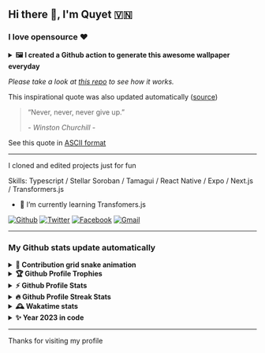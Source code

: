 ## Hi there 👋, I'm Quyet 🇻🇳
### I love opensource ❤️

<details>
  <summary><b>🖼️ I created a Github action to generate this awesome wallpaper everyday</b></summary>
  
  ![Awesome Wallpapers](./assets/wallpaper.jpg)
</details>

*Please take a look at [this repo](https://github.com/huuquyet/generate-awesome-wallpapers) to see how it works.*

This inspirational quote was also updated automatically ([source](https://github.com/lukePeavey/quotable))

<!-- START_QUOTE -->
 
  > “Never, never, never give up.” 
  > 
  > *- Winston Churchill -*

<!-- END_QUOTE -->

See this quote in [ASCII format](./cowsay_quotes.md)

---

I cloned and edited projects just for fun

Skills: Typescript / Stellar Soroban / Tamagui / React Native / Expo / Next.js / Transformers.js

- 🌱 I’m currently learning Transfomers.js

[<img alt='Github' src='https://cdn.simpleicons.org/github/_/orange' height='32' width='32'>](https://github.com/huuquyet)  [<img alt='Twitter' src='https://cdn.simpleicons.org/twitter/_/orange' height='32' width='32'>](https://x.com/huuquyetng)  [<img alt='Facebook' src='https://cdn.simpleicons.org/facebook/_/orange' height='32' width='32'>](https://fb.com/huuquyetng)  [<img alt='Gmail' src='https://cdn.simpleicons.org/gmail/_/orange' height='32' width='32'>](mailto:huuquyetng@gmail.com)

---

### My Github stats update automatically

<details>
  <summary><b>🐍 Contribution grid snake animation</b></summary>

  <picture>
    <source media="(prefers-color-scheme: light), (prefers-color-scheme: no-preference)" srcset="./assets/github-contribution-grid-snake.svg">
    <source media="(prefers-color-scheme: dark)" srcset="./assets/github-contribution-grid-snake-dark.svg">
    <img alt="Github contribution grid snake animation" src="./assets/github-contribution-grid-snake.svg">
  </picture>

*generated with [Platane/snk](https://github.com/Platane/snk)*
</details>

<details>
  <summary><b>🏆 Github Profile Trophies</b></summary>

  <picture>
    <source media="(prefers-color-scheme: light), (prefers-color-scheme: no-preference)" srcset="https://github-profile-trophy.vercel.app/?username=huuquyet&theme=flat&no-frame=true">
    <source media="(prefers-color-scheme: dark)" srcset="https://github-profile-trophy.vercel.app/?username=huuquyet&theme=onedark&no-frame=true">
    <img alt="Github Profile Trophy" src="https://github-profile-trophy.vercel.app/?username=huuquyet&theme=onedark&no-frame=true">
  </picture>
  
  *generated with [Github Profile Trophy](https://github.com/ryo-ma/github-profile-trophy)*
</details>

<details>
  <summary><b>⚡ Github Profile Stats</b></summary>
  
  <picture>
    <source media="(prefers-color-scheme: light), (prefers-color-scheme: no-preference)" srcset="https://github-readme-stats.vercel.app/api/top-langs/?username=huuquyet&layout=donut&hide_border=true">
    <source media="(prefers-color-scheme: dark)" srcset="https://github-readme-stats.vercel.app/api/top-langs/?username=huuquyet&layout=donut&theme=onedark&hide_border=true">
    <img alt="Top Langs Stats" src="https://github-readme-stats.vercel.app/api/top-langs/?username=huuquyet&layout=donut&theme=onedark&hide_border=true">
  </picture>
  <picture>
    <source media="(prefers-color-scheme: light), (prefers-color-scheme: no-preference)" srcset="https://github-readme-stats.vercel.app/api?username=huuquyet&show_icons=true&hide_border=true">
    <source media="(prefers-color-scheme: dark)" srcset="https://github-readme-stats.vercel.app/api?username=huuquyet&show_icons=true&theme=onedark&hide_border=true">
    <img alt="Github Profile Stats" src="https://github-readme-stats.vercel.app/api?username=huuquyet&show_icons=true&theme=onedark&hide_border=true">
  </picture>
  
  *generated with [Github Readme Stats](https://github.com/anuraghazra/github-readme-stats)*
</details>

<details>
  <summary><b>🔥 Github Profile Streak Stats</b></summary>
  
  <picture>
    <source media="(prefers-color-scheme: light), (prefers-color-scheme: no-preference)" srcset="https://streak-stats.demolab.com/?user=huuquyet&hide_border=true">
    <source media="(prefers-color-scheme: dark)" srcset="https://streak-stats.demolab.com/?user=huuquyet&theme=onedark&hide_border=true">
    <img alt="GitHub Streak Stats" src="https://streak-stats.demolab.com/?user=huuquyet&theme=onedark&hide_border=true">
  </picture>

  *generated with [GitHub Readme Streak Stats](https://github.com/DenverCoder1/github-readme-streak-stats)*
</details>

<details>
  <summary><b>🕰️ Wakatime stats</b></summary>
  
  <!--START_SECTION:waka-->
**I'm an Early 🐤** 

```text
🌞 Morning                518 commits         ███████░░░░░░░░░░░░░░░░░░   29.98 % 
🌆 Daytime                689 commits         ██████████░░░░░░░░░░░░░░░   39.87 % 
🌃 Evening                385 commits         ██████░░░░░░░░░░░░░░░░░░░   22.28 % 
🌙 Night                  136 commits         ██░░░░░░░░░░░░░░░░░░░░░░░   07.87 % 
```
📅 **I'm Most Productive on Saturday** 

```text
Monday                   194 commits         ███░░░░░░░░░░░░░░░░░░░░░░   11.23 % 
Tuesday                  273 commits         ████░░░░░░░░░░░░░░░░░░░░░   15.80 % 
Wednesday                202 commits         ███░░░░░░░░░░░░░░░░░░░░░░   11.69 % 
Thursday                 236 commits         ███░░░░░░░░░░░░░░░░░░░░░░   13.66 % 
Friday                   236 commits         ███░░░░░░░░░░░░░░░░░░░░░░   13.66 % 
Saturday                 346 commits         █████░░░░░░░░░░░░░░░░░░░░   20.02 % 
Sunday                   241 commits         ███░░░░░░░░░░░░░░░░░░░░░░   13.95 % 
```


📊 **This Week I Spent My Time On** 

```text
💬 Programming Languages: 
Other                    25 hrs 33 mins      ████████████████░░░░░░░░░   65.08 % 
Bash                     3 hrs 45 mins       ██░░░░░░░░░░░░░░░░░░░░░░░   09.57 % 
TypeScript               2 hrs 47 mins       ██░░░░░░░░░░░░░░░░░░░░░░░   07.11 % 
YAML                     2 hrs 38 mins       ██░░░░░░░░░░░░░░░░░░░░░░░   06.71 % 
Python                   1 hr 23 mins        █░░░░░░░░░░░░░░░░░░░░░░░░   03.56 % 
```


 Last Updated on 13/05/2024 01:42:24 UTC
<!--END_SECTION:waka-->

  *generated with [Waka readme stats](anmol098/waka-readme-stats)*
</details>

<details>
  <summary><b>✨ Year 2023 in code</b></summary>
  
  [![Year in code](./assets/huuquyet.png)](https://year-in-code.com/huuquyet)

  *generated with [Year in code](https://github.com/withgraphite/year-in-code)*
</details>

---

Thanks for visiting my profile

<!--
**huuquyet/huuquyet** is a ✨ _special_ ✨ repository because its `README.md` (this file) appears on your GitHub profile.

Here are some ideas to get you started:

- 🔭 I’m currently working on ...
- 🌱 I’m currently learning ...
- 👯 I’m looking to collaborate on ...
- 🤔 I’m looking for help with ...
- 💬 Ask me about ...
- 📫 How to reach me: ...
- 😄 Pronouns: ...
- ⚡ Fun fact: ...
-->
